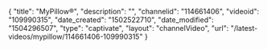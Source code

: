 {
    "title": "MyPillow&reg;",
    "description": "",
    "channelid": "114661406",
    "videoid": "109990315",
    "date_created": "1502522710",
    "date_modified": "1504296507",
    "type": "captivate",
    "layout": "channelVideo",
    "url": "\/latest-videos\/mypillow\/114661406-109990315"
}